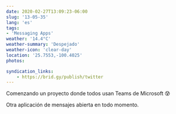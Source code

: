 ```yaml
---
date: 2020-02-27T13:09:23-06:00
slug: '13-05-35'
lang: 'es'
tags:
- 'Messaging Apps'
weather: '14.4°C'
weather-summary: 'Despejado'
weather-icon: 'clear-day'
location: '25.7553,-100.4025'
photos:

syndication_links:
    - https://brid.gy/publish/twitter
---
```

Comenzando un proyecto donde todos usan Teams de Microsoft 😰

Otra aplicación de mensajes abierta en todo momento. 


